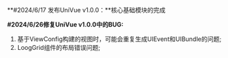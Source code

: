 **#2024/6/17 发布UniVue v1.0.0：**核心基础模块的完成

**#2024/6/26修复UniVue v1.0.0中的BUG:** 

1. 基于ViewConfig构建的视图时，可能会重复生成UIEvent和UIBundle的问题;
2. LoogGrid组件的布局错误问题;

